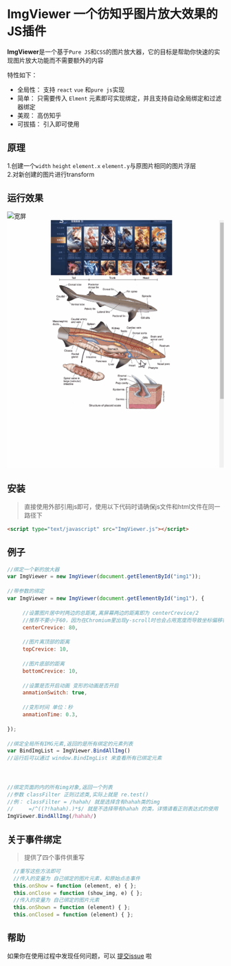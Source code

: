# ImgViewer 一个彷知乎图片放大效果的JS插件

**ImgViewer**是一个基于`Pure JS`和`CSS`的图片放大器，它的目标是帮助你快速的实现图片放大功能而不需要额外的内容

特性如下：
- 全局性：  支持 `react` `vue` 和`pure js`实现
- 简单：    只需要传入 `Elment` 元素即可实现绑定，并且支持自动全局绑定和过滤器绑定
- 美观：    高仿知乎
- 可拔插：  引入即可使用

## 原理
1.创建一个`width` `height` `element.x` `element.y`与原图片相同的图片浮层  
2.对新创建的图片进行transform


## 运行效果
![宽屏](img/example1.gif)  
![窄屏](img/example2.gif)

## 安装
>直接使用外部引用js即可，使用以下代码时请确保js文件和html文件在同一路径下
```html
<script type="text/javascript" src="ImgViewer.js"></script>
```

## 例子
```javascript
//绑定一个新的放大器
var ImgViewer = new ImgViewer(document.getElementById("img1"));

//带参数的绑定
var ImgViewer = new ImgViewer(document.getElementById("img1"), {

     //设置图片居中时两边的总距离,离屏幕两边的距离即为 centerCrevice/2
     //推荐不要小于60，因为在Chromium里出现y-scroll时也会占用宽度而导致坐标偏移错误
     centerCrevice: 80,
     
     //图片离顶部的距离
     topCrevice: 10,
     
     //图片底部的距离
     bottomCrevice: 10,
     
     //设置是否开启动画 变形的动画是否开启
     anmationSwitch: true,
     
     //变形时间 单位：秒
     anmationTime: 0.3,
     
});

//绑定全局所有IMG元素,返回的是所有绑定的元素列表
var BindImgList = ImgViewer.BindAllImg()
//运行后可以通过 window.BindImgList 来查看所有已绑定元素



//绑定页面的内的所有img对象,返回一个列表 
//参数 classFilter 正则过滤类,实际上就是 re.test()
//例： classFilter = /hahah/ 就是选择含有hahah类的img
//     =/^((?!hahah).)*$/ 就是不选择带有hahah 的类，详情请看正则表达式的使用
ImgViewer.BindAllImg(/hahah/)

```
## 关于事件绑定
>提供了四个事件供重写
```javascript
  //重写这些方法即可
  //传入的变量为 自己绑定的图片元素，和原始点击事件
  this.onShow = function (element, e) { };
  this.onClose = function (show_img, e) { };
  //传入的变量为 自己绑定的图片元素
  this.onShown = function (element) { };
  this.onClosed = function (element) { };
```

## 帮助
如果你在使用过程中发现任何问题，可以 [提交issue](https://github.com/Barrierml/ImgViewer/issues) 啦
